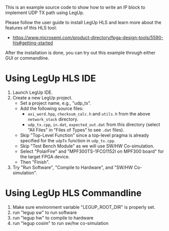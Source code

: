 This is an example source code to show how to write an IP block to implement UDP TX path using LegUp. 

Please follow the user guide to install LegUp HLS and learn more about the features of this HLS tool:
 - https://www.microsemi.com/product-directory/fpga-design-tools/5590-hls#getting-started

After the installation is done, you can try out this example through either GUI or commandline. 

# Using LegUp HLS IDE
1. Launch LegUp IDE.
2. Create a new LegUp project.
   * Set a project name, e.g., "udp_tx".
   * Add the following source files:
     * `axi_word.hpp`, `checksum_calc.h` and `utils.h` from the above `network_stack` directory.
     * `udp_tx.cpp`, `in.dat`, `expected_out.dat` from this directory (select "All Files" in "Files of Types" to see `.dat` files).
   * Skip "Top-Level Function" since a top-level pragma is already specified for the `udpTx` function in `udp_tx.cpp`.
   * Skip "Test Bench Module" as we will use SW/HW Co-simulation.
   * Select "PolarFire" and "MPF300TS-1FCG1152I on MPF300 board" for the target FPGA device.
   * Then "Finish".
3. Try "Run Software", "Compile to Hardware", and "SW/HW Co-simulation".

# Using LegUp HLS Commandline
1. Make sure environment variable "LEGUP_ROOT_DIR" is properly set. 
2. run "legup sw" to run software
3. run "legup hw" to compile to hardware
4. run "legup cosim" to run sw/hw co-simulation
